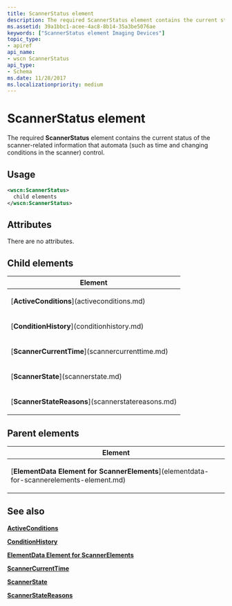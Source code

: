 ```yaml
---
title: ScannerStatus element
description: The required ScannerStatus element contains the current status of the scanner-related information that automata (such as time and changing conditions in the scanner) control.
ms.assetid: 39a1bbc1-acee-4ac8-8b14-35a3be5076ae
keywords: ["ScannerStatus element Imaging Devices"]
topic_type:
- apiref
api_name:
- wscn ScannerStatus
api_type:
- Schema
ms.date: 11/28/2017
ms.localizationpriority: medium
---
```


# ScannerStatus element


The required **ScannerStatus** element contains the current status of the scanner-related information that automata (such as time and changing conditions in the scanner) control.

Usage
-----

```xml
<wscn:ScannerStatus>
  child elements
</wscn:ScannerStatus>
```

Attributes
----------

There are no attributes.

## Child elements


<table>
<colgroup>
<col width="100%" />
</colgroup>
<thead>
<tr class="header">
<th>Element</th>
</tr>
</thead>
<tbody>
<tr class="odd">
<td><p>[<strong>ActiveConditions</strong>](activeconditions.md)</p></td>
</tr>
<tr class="even">
<td><p>[<strong>ConditionHistory</strong>](conditionhistory.md)</p></td>
</tr>
<tr class="odd">
<td><p>[<strong>ScannerCurrentTime</strong>](scannercurrenttime.md)</p></td>
</tr>
<tr class="even">
<td><p>[<strong>ScannerState</strong>](scannerstate.md)</p></td>
</tr>
<tr class="odd">
<td><p>[<strong>ScannerStateReasons</strong>](scannerstatereasons.md)</p></td>
</tr>
</tbody>
</table>

## Parent elements


<table>
<colgroup>
<col width="100%" />
</colgroup>
<thead>
<tr class="header">
<th>Element</th>
</tr>
</thead>
<tbody>
<tr class="odd">
<td><p>[<strong>ElementData Element for ScannerElements</strong>](elementdata-for-scannerelements-element.md)</p></td>
</tr>
</tbody>
</table>

## See also


[**ActiveConditions**](activeconditions.md)

[**ConditionHistory**](conditionhistory.md)

[**ElementData Element for ScannerElements**](elementdata-for-scannerelements-element.md)

[**ScannerCurrentTime**](scannercurrenttime.md)

[**ScannerState**](scannerstate.md)

[**ScannerStateReasons**](scannerstatereasons.md)

 

 






